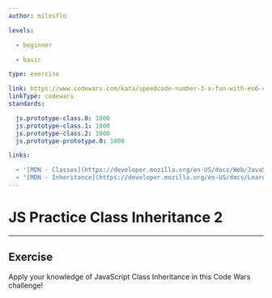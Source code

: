 ```yaml
---
author: milesflo

levels:

  - beginner

  - basic

type: exercise

link: https://www.codewars.com/kata/speedcode-number-3-x-fun-with-es6-classes-number-5-dogs-and-classes
linkType: codewars
standards:

  js.prototype-class.0: 1000
  js.prototype-class.1: 1000
  js.prototype-class.2: 1000
  js.prototype-prototype.0: 1000

links:

  - '[MDN - Classes](https://developer.mozilla.org/en-US/docs/Web/JavaScript/Reference/Classes)'
  - '[MDN - Inheritance](https://developer.mozilla.org/en-US/docs/Learn/JavaScript/Objects/Inheritance)'
---
```


# JS Practice Class Inheritance 2

---
## Exercise

Apply your knowledge of JavaScript Class Inheritance in this Code Wars challenge!
